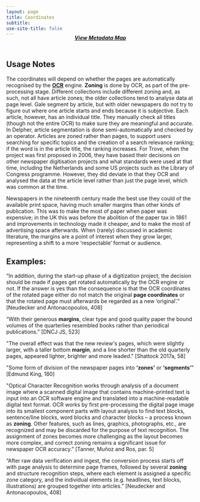 ```yaml
---
layout: page
title: Coordinates
subtitle:  
use-site-title: false
---
```


<h4 style="text-align:center;font-style:italic;margin-top:-20px;margin-bottom:50px;"><a href="../../maps/coordinate">View Metadata Map</a></h4>

## Usage Notes

The coordinates will depend on whether the pages are automatically recognised by the [**OCR**](ocr.md) engine. **Zoning** is done by OCR, 
as part of the pre-processing stage. Different collections include different zoning and, as such, not all have 
article zones; the older collections tend to analyse data at page level. Gale segment by article, but 
with older newspapers do not try to figure out where one article starts and ends because it is subjective. 
Each article, however, has an individual title. They manually check all titles (though not the entire OCR) 
to make sure they are meaningful and accurate. In Delpher, article segmentation is done semi-automatically and 
checked by an operator. Articles are zoned rather than pages, to support users searching for specific topics and the 
creation of a search relevance ranking; if the word is in the article title, the ranking increases. 
For Trove, when the project was first proposed in 2006, they have based their decisions on other newspaper 
digitisation projects and what standards were used at that time, including the Netherlands and some US projects such as 
the Library of Congress programme. However, they did deviate in that they OCR and analysed the data at the article level 
rather than just the page level, which was common at the time.  
    
Newspapers in the nineteenth century made the best use they 
could of the available print space, having much smaller margins than other kinds of publication. This was to make the most of 
paper when paper was expensive; in the UK this was before the abolition of the paper tax in 1861 and improvements in technology made it 
cheaper, and to make the most of advertising space afterwards. When (rarely) discussed in academic literature, the 
margins are a point of interest when they grow larger, representing a shift to a more ‘respectable’ format or audience. 

## Examples:

“In addition, during the start-up phase of a digitization project, the decision should be made if 
pages get rotated automatically by the OCR engine or not. If the answer is yes than the consequence is 
that the OCR coordinates of the rotated page either do not match the original **page coordinates** or that 
the rotated page must afterwards be regarded as a new ‘original’.” \[Neudecker and Antonacopoulos, 408\]  
  
“With their generous **margins**, clear type and good quality paper the bound volumes of the quarterlies 
resembled books rather than periodical publications.” \[DNCJ JS, 523\]  
  
"The overall effect was that the new review's pages, which were slightly larger, with a taller bottom **margin**, 
and a line shorter than the old quarterly pages, appeared lighter, brighter and more leaded." \[Shattock 2017a, 58\]

"Some form of division of the newspaper pages into **‘zones’** or **‘segments’**" \[Edmund King, 180\]  
  
"Optical Character Recognition works through analysis of a document image where a scanned digital image that 
contains machine-printed text is input into an OCR software engine and translated into a machine-readable digital text 
format. OCR works by first pre-processing the digital page image into its smallest component parts with layout analysis 
to find text blocks, sentence/line blocks, word blocks and character blocks – a process known as **zoning**. Other features, 
such as lines, graphics, photographs, etc., are recognized and may be discarded for the purpose of text recognition. 
The assignment of zones becomes more challenging as the layout becomes more complex, and correct zoning remains a 
significant issue for newspaper OCR accuracy.” \[Tanner, Muñoz and Ros, par. 5\]  

“After raw data verification and ingest, the conversion process starts off with page analysis to determine page frames, 
followed by several **zoning** and structure recognition steps, where each element is assigned a specific zone category, 
and the individual elements (e.g. headlines, text blocks, illustrations) are grouped together into articles.” 
\[Neudecker and Antonacopoulos, 408\]
